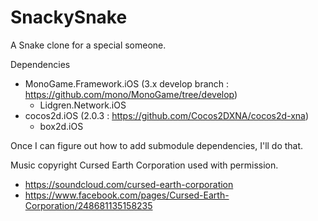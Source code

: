 SnackySnake
===========

A Snake clone for a special someone.

Dependencies
- MonoGame.Framework.iOS (3.x develop branch : https://github.com/mono/MonoGame/tree/develop)
  - Lidgren.Network.iOS
- cocos2d.iOS (2.0.3 : https://github.com/Cocos2DXNA/cocos2d-xna)
  - box2d.iOS 

Once I can figure out how to add submodule dependencies, I'll do that.


Music copyright Cursed Earth Corporation used with permission.
- https://soundcloud.com/cursed-earth-corporation
- https://www.facebook.com/pages/Cursed-Earth-Corporation/248681135158235
